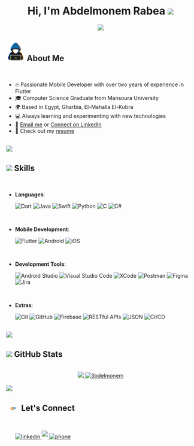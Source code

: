 <h1 align="center"><b>Hi, I'm Abdelmonem Rabea</b> <img src="https://media.giphy.com/media/hvRJCLFzcasrR4ia7z/giphy.gif" width="35"></h1>

<p align="center">
  <a href="https://github.com/3bdelmonem"><img src="https://readme-typing-svg.herokuapp.com?font=Time+New+Roman&color=cyan&size=25&center=true&vCenter=true&width=600&height=100&lines=Professional+Flutter+Developer,;Computer+Science+Graduate,;Innovative+Problem+Solver,;Always+Learning+New+Technologies..<3"></a>
</p>

## <picture><img src="https://github.com/0xAbdulKhalid/0xAbdulKhalid/raw/main/assets/mdImages/about_me.gif" width="50px"></picture> **About Me**
<br>

- 🔥 Passionate Mobile Developer with over two years of experience in Flutter
- 🎓 Computer Science Graduate from Mansoura University
- 🌍 Based in Egypt, Gharbia, El-Mahalla El-Kubra
- 💻 Always learning and experimenting with new technologies
- 📧 [Email me](mailto:abdelmonemranea2000@gmail.com) or [Connect on LinkedIn](https://linkedin.com/in/abdelmonemrabea)
- 📄 Check out my [resume](https://drive.google.com/file/d/10EN0JtHcI23ddwXf9GkI4GwKU17Y5or_/view)

<br>
<img src="https://user-images.githubusercontent.com/73097560/115834477-dbab4500-a447-11eb-908a-139a6edaec5c.gif">
<br>

## <img src="https://media2.giphy.com/media/QssGEmpkyEOhBCb7e1/giphy.gif?cid=ecf05e47a0n3gi1bfqntqmob8g9aid1oyj2wr3ds3mg700bl&rid=giphy.gif" width="25"><b> Skills</b>
<br>

<p align="center">

- **Languages**:
    
    ![Dart](https://img.shields.io/badge/Dart-0175C2?style=for-the-badge&logo=dart&logoColor=white)
    ![Java](https://img.shields.io/badge/Java-007396?style=for-the-badge&logo=java&logoColor=white)
    ![Swift](https://img.shields.io/badge/Swift-FA7343?style=for-the-badge&logo=swift&logoColor=white)
    ![Python](https://img.shields.io/badge/Python-3776AB?style=for-the-badge&logo=python&logoColor=white)
    ![C](https://img.shields.io/badge/C-A8B9CC?style=for-the-badge&logo=c&logoColor=white)
    ![C#](https://img.shields.io/badge/C%23-239120?style=for-the-badge&logo=c-sharp&logoColor=white)

<br>   
    
- **Mobile Development**:

    ![Flutter](https://img.shields.io/badge/Flutter-02569B?style=for-the-badge&logo=flutter&logoColor=white)
    ![Android](https://img.shields.io/badge/Android-3DDC84?style=for-the-badge&logo=android&logoColor=white)
    ![iOS](https://img.shields.io/badge/iOS-000000?style=for-the-badge&logo=apple&logoColor=white)

<br>

- **Development Tools**:

    ![Android Studio](https://img.shields.io/badge/Android_Studio-3DDC84?style=for-the-badge&logo=android-studio&logoColor=white)
    ![Visual Studio Code](https://img.shields.io/badge/VS_Code-007ACC?style=for-the-badge&logo=visual-studio-code&logoColor=white)
    ![XCode](https://img.shields.io/badge/XCode-147EFB?style=for-the-badge&logo=xcode&logoColor=white)
    ![Postman](https://img.shields.io/badge/Postman-FF6C37?style=for-the-badge&logo=postman&logoColor=white)
    ![Figma](https://img.shields.io/badge/Figma-F24E1E?style=for-the-badge&logo=figma&logoColor=white)
    ![Jira](https://img.shields.io/badge/Jira-0052CC?style=for-the-badge&logo=jira&logoColor=white)

<br>

- **Extras**:

    ![Git](https://img.shields.io/badge/git-%23F05033.svg?style=for-the-badge&logo=git&logoColor=white)
    ![GitHub](https://img.shields.io/badge/github-%23121011.svg?style=for-the-badge&logo=github&logoColor=white)
    ![Firebase](https://img.shields.io/badge/Firebase-FFCA28?style=for-the-badge&logo=firebase&logoColor=white)
    ![RESTful APIs](https://img.shields.io/badge/RESTful_APIs-0052CC?style=for-the-badge&logo=api&logoColor=white)
    ![JSON](https://img.shields.io/badge/JSON-000000?style=for-the-badge&logo=json&logoColor=white)
    ![CI/CD](https://img.shields.io/badge/CI/CD-007ACC?style=for-the-badge&logo=ci-cd&logoColor=white)

</p>

<br>
<img src="https://user-images.githubusercontent.com/73097560/115834477-dbab4500-a447-11eb-908a-139a6edaec5c.gif">
<br>

## <img src="https://media.giphy.com/media/iY8CRBdQXODJSCERIr/giphy.gif" width="35"><b> GitHub Stats </b>
<br>

<div align="center">
<a href="https://github.com/3bdelmonem">
  <img src="https://github-readme-stats.vercel.app/api?username=3bdelmonem&include_all_commits=true&count_private=true&show_icons=true&line_height=20&title_color=7A7ADB&icon_color=2234AE&text_color=D3D3D3&bg_color=0,000000,130F40" width="450"/>
  <img src="https://github-readme-stats.vercel.app/api/top-langs?username=3bdelmonem&show_icons=true&locale=en&layout=compact&line_height=20&title_color=7A7ADB&icon_color=2234AE&text_color=D3D3D3&bg_color=0,000000,130F40" width="375" alt="3bdelmonem"/>
</a>
</div>

<br>
<img src="https://user-images.githubusercontent.com/73097560/115834477-dbab4500-a447-11eb-908a-139a6edaec5c.gif">
<br>

## <img src="https://raw.githubusercontent.com/0xAbdulKhalid/0xAbdulKhalid/main/assets/mdImages/handshake.gif" width="35"><b> Let's Connect </b>
<br>

<div align='left'>
<ul>

<a href="https://linkedin.com/in/abdelmonemrabea" target="_blank">
<img src="https://img.shields.io/badge/linkedin-%2300acee.svg?color=405DE6&style=for-the-badge&logo=linkedin&logoColor=white" alt=linkedin style="margin-bottom: 5px;"/>
</a>

<a href="mailto:abdelmonemranea2000@gmail.com" target="_blank">
<img src="https://img.shields.io/badge/gmail-%23EA4335.svg?style=for-the-badge&logo=gmail&logoColor=white" t=mail style="margin-bottom: 5px;" />
</a>
  
<a href="tel:+201111239035" target="_blank">
<img src="https://img.shields.io/badge/phone-%2300acee.svg?color=34A853&style=for-the-badge&logo=phone&logoColor=white" alt=phone style="margin-bottom: 5px;" />
</a>	

</ul>
</div>
